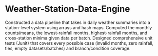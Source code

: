 # Weather-Station-Data-Engine
Constructed a data pipeline that takes in daily weather summaries into a station-level system using arrays and hash maps. Computed the monthly counts/means, the lowest-rainfall months, highest-rainfall months, and cross-station minima given data per batch. 
Designed comprehensive unit tests (Junit) that covers every possible case (invalid months, zero rainfall, ties, empty datasets/batches) and branch/condition coverage. 
